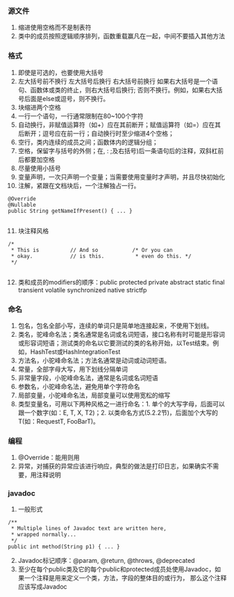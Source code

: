 ### 源文件
1. 缩进使用空格而不是制表符
2. 类中的成员按照逻辑顺序排列，函数重载赢凡在一起，中间不要插入其他方法
### 格式
1. 即使是可选的，也要使用大括号
2. 
    左大括号前不换行
    左大括号后换行
    右大括号前换行
    如果右大括号是一个语句、函数体或类的终止，则右大括号后换行; 否则不换行。例如，如果右大括号后面是else或逗号，则不换行。
3. 块缩进两个空格
4. 一行一个语句，一行通常限制在80~100个字符
5. 自动换行，非赋值运算符（如+）应在其前断开；赋值运算符（如=）应在其后断开；逗号应在前一行；自动换行时至少缩进4个空格；
6. 空行，类内连续的成员之间；函数体内的逻辑分组；
7. 空格，保留字与括号的外侧；在, : ;及右括号)后一条语句后的注释，双斜杠前后都要加空格
8. 尽量使用小括号
9. 变量声明，一次只声明一个变量；当需要使用变量时才声明，并且尽快初始化
10. 注解，紧跟在文档块后，一个注解独占一行。
```
@Override
@Nullable
public String getNameIfPresent() { ... }


```

11. 块注释风格
```
/*
 * This is          // And so           /* Or you can
 * okay.            // is this.          * even do this. */
 */


```
12. 类和成员的modifiers的顺序：public protected private abstract static final transient volatile synchronized native strictfp

### 命名
1. 包名，包名全部小写，连续的单词只是简单地连接起来，不使用下划线。
2. 类名，驼峰命名法；类名通常是名词或名词短语，接口名称有时可能是形容词或形容词短语；测试类的命名以它要测试的类的名称开始，以Test结束。例如，HashTest或HashIntegrationTest
3. 方法名，小驼峰命名法；方法名通常是动词或动词短语。
4. 常量，全部字母大写，用下划线分隔单词
5. 非常量字段，小驼峰命名法，通常是名词或名词短语
6. 参数名，小驼峰命名法，避免用单个字符命名
7. 局部变量，小驼峰命名法，局部变量可以使用宽松的缩写
8.  类型变量名，可用以下两种风格之一进行命名：1. 单个的大写字母，后面可以跟一个数字(如：E, T, X, T2)；2. 以类命名方式(5.2.2节)，后面加个大写的T(如：RequestT, FooBarT)。
### 编程
1. @Override：能用则用
2. 异常，对捕获的异常应该进行响应，典型的做法是打印日志，如果确实不需要，用注释说明
### javadoc
1. 一般形式
```
/**
 * Multiple lines of Javadoc text are written here,
 * wrapped normally...
 */
public int method(String p1) { ... }
```
2. Javadoc标记顺序：@param, @return, @throws, @deprecated
3. 至少在每个public类及它的每个public和protected成员处使用Javadoc，如果一个注释是用来定义一个类，方法，字段的整体目的或行为， 那么这个注释应该写成Javadoc
